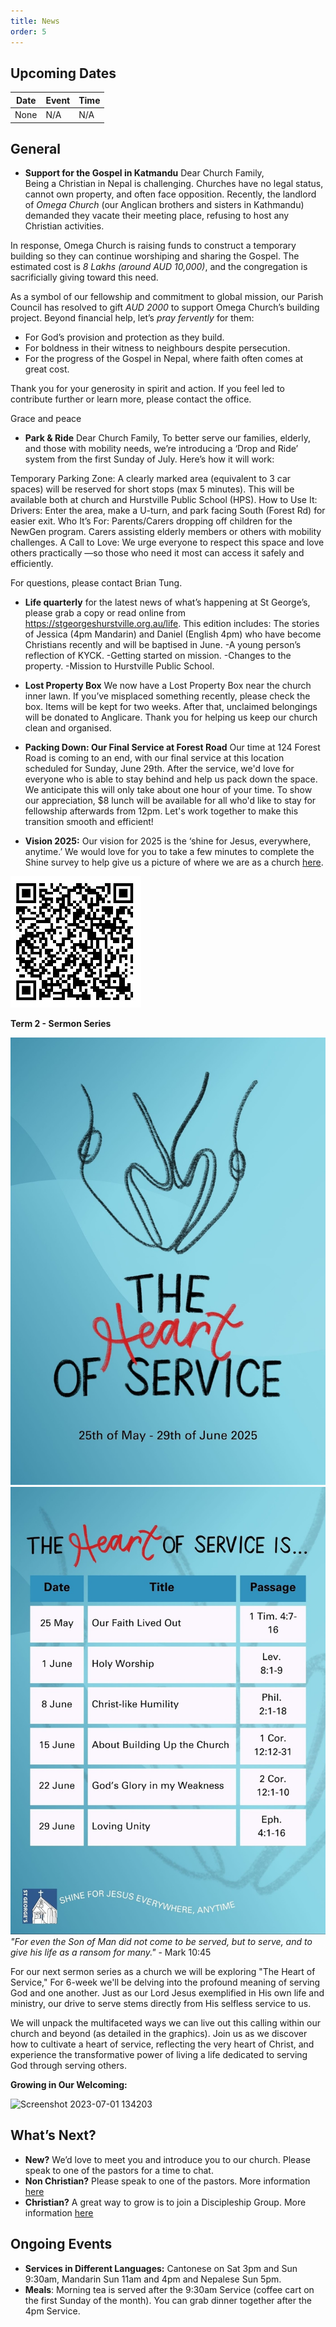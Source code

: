 ```yaml
---
title: News
order: 5
---
```


## Upcoming Dates

| Date | Event | Time |
| ---- | ---- | ---- |
| None | N/A | N/A |


## General
- **Support for the Gospel in Katmandu**
Dear Church Family,  
Being a Christian in Nepal is challenging. Churches have no legal status, cannot own property, and often face opposition. Recently, the landlord of *Omega Church* (our Anglican brothers and sisters in Kathmandu) demanded they vacate their meeting place, refusing to host any Christian activities.  

In response, Omega Church is raising funds to construct a temporary building so they can continue worshiping and sharing the Gospel. The estimated cost is *8 Lakhs (around AUD 10,000)*, and the congregation is sacrificially giving toward this need.  

As a symbol of our fellowship and commitment to global mission, our Parish Council has resolved to gift *AUD 2000* to support Omega Church’s building project. Beyond financial help, let’s *pray fervently* for them:  
- For God’s provision and protection as they build.  
- For boldness in their witness to neighbours despite persecution.  
- For the progress of the Gospel in Nepal, where faith often comes at great cost.  

Thank you for your generosity in spirit and action. If you feel led to contribute further or learn more, please contact the office.  

Grace and peace


- **Park & Ride**
Dear Church Family,
To better serve our families, elderly, and those with mobility needs, we’re introducing a ‘Drop and Ride’ system from the first Sunday of July. Here’s how it will work:

Temporary Parking Zone:
A clearly marked area (equivalent to 3 car spaces) will be reserved for short stops (max 5 minutes).
This will be available both at church and Hurstville Public School (HPS).
How to Use It:
Drivers: Enter the area, make a U-turn, and park facing South (Forest Rd) for easier exit.
Who It’s For:
Parents/Carers dropping off children for the NewGen program.
Carers assisting elderly members or others with mobility challenges.
A Call to Love:
We urge everyone to respect this space and love others practically —so those who need it most can access it safely and efficiently.

For questions, please contact Brian Tung.


- **Life quarterly**
for the latest news of what’s happening at St George’s, please grab a copy or read online from https://stgeorgeshurstville.org.au/life. This edition includes:
The stories of Jessica (4pm Mandarin) and Daniel (English 4pm) who have become Christians recently and will be baptised in June. 
-A young person’s reflection of KYCK. 
-Getting started on mission. 
-Changes to the property. 
-Mission to Hurstville Public School.      


- **Lost Property Box**
We now have a Lost Property Box near the church inner lawn. If you’ve misplaced something recently, please check the box. Items will be kept for two weeks. After that, unclaimed belongings will be donated to Anglicare. Thank you for helping us keep our church clean and organised.


- **Packing Down: Our Final Service at Forest Road**
Our time at 124 Forest Road is coming to an end, with our final service at this location scheduled for Sunday, June 29th. After the service, we'd love for everyone who is able to stay behind and help us pack down the space. We anticipate this will only take about one hour of your time. To show our appreciation, $8 lunch will be available for all who'd like to stay for fellowship afterwards from 12pm. Let's work together to make this transition smooth and efficient!

- **Vision 2025:** Our vision for 2025 is the ‘shine for Jesus, everywhere, anytime.’ We would love for you to take a few minutes to complete the Shine survey to help give us a picture of where we are as a church [here](https://docs.google.com/forms/d/e/1FAIpQLSezXaAZ_-lCp9NhPs6MlBz5c127LD8oH5YMn1BdLzrOT2Q8Ug/viewform?usp=dialog).

![Shine Survey QR code](https://raw.githubusercontent.com/stgeorgeshurstville/bulletin/refs/heads/main/images/Notes_250516_091907_fec.jpg)

**Term 2 - Sermon Series**

![SermonSeries1](https://raw.githubusercontent.com/stgeorgeshurstville/bulletin/refs/heads/main/images/Notes_250516_091857_c05.jpg)
![SermonSeries2](https://raw.githubusercontent.com/stgeorgeshurstville/bulletin/refs/heads/main/images/Notes_250516_091845_b05.jpg)
*"For even the Son of Man did not come to be served, but to serve, and to give his life as a ransom for many."* - Mark 10:45

For our next sermon series as a church we will be exploring "The Heart of Service," For 6-week we'll be delving into the profound meaning of serving God and one another. Just as our Lord Jesus exemplified in His own life and ministry, our drive to serve stems directly from His selfless service to us.

We will unpack the multifaceted ways we can live out this calling within our church and beyond (as detailed in the graphics). Join us as we discover how to cultivate a heart of service, reflecting the very heart of Christ, and experience the transformative power of living a life dedicated to serving God through serving others.


**Growing in Our Welcoming:**
  
  <img width="236" alt="Screenshot 2023-07-01 134203" src="https://github.com/stgeorgeshurstville/bulletin/assets/119166299/b540ac1c-0ba4-481e-90a5-5464939f7e4c">


## What’s Next?
- **New?** We’d love to meet you and introduce you to our church. Please speak to one of the pastors for a time to chat. 
- **Non Christian?** Please speak to one of the pastors. More information [here](https://stgeorgeshurstville.org.au/lets-talk-about-christianity)
- **Christian?** A great way to grow is to join a Discipleship Group. More information [here](https://stgeorgeshurstville.org.au/discipleship-groups)

## Ongoing Events
- **Services in Different Languages:** Cantonese on Sat 3pm and Sun 9:30am, Mandarin Sun 11am and 4pm and Nepalese Sun 5pm. 
- **Meals**: Morning tea is served after the 9:30am Service (coffee cart on the first Sunday of the month). You can grab dinner together after the 4pm Service.

